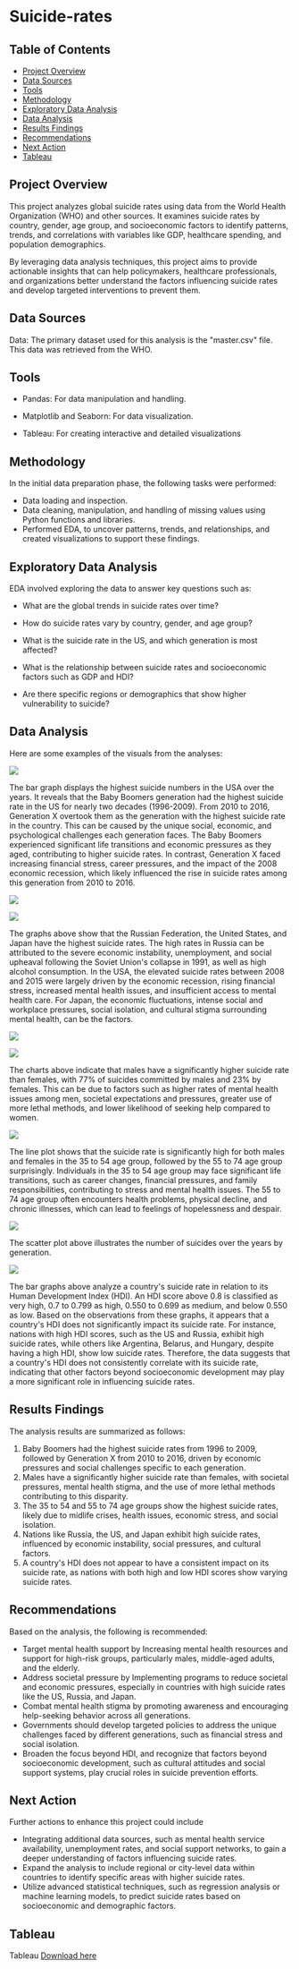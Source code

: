 # Suicide-rates

## Table of Contents 

- [Project Overview](#project-overview)
- [Data Sources ](#data-sources)
- [Tools](#tools)
- [Methodology](#methodology)
- [Exploratory Data Analysis](#exploratory-data-analysis)
- [Data Analysis](#data-analysis) 
- [Results Findings](#results-findings)
- [Recommendations](#recommendations)
- [Next Action](#next-action)
- [Tableau](#tableau)

## Project Overview 

This project analyzes global suicide rates using data from the World Health Organization (WHO) and other sources. It examines suicide rates by country, gender, age group, and socioeconomic factors to identify patterns, trends, and correlations with variables like GDP, healthcare spending, and population demographics. 

By leveraging data analysis techniques, this project aims to provide actionable insights that can help policymakers, healthcare professionals, and organizations better understand the factors influencing suicide rates and develop targeted interventions to prevent them.

## Data Sources

Data: The primary dataset used for this analysis is the "master.csv" file. This data was retrieved from the WHO.

## Tools

- Pandas: For data manipulation and handling.

- Matplotlib and Seaborn: For data visualization.

- Tableau: For creating interactive and detailed visualizations

## Methodology
In the initial data preparation phase, the following tasks were performed:

- Data loading and inspection.
- Data cleaning, manipulation, and handling of missing values using Python functions and libraries.
- Performed EDA, to uncover patterns, trends, and relationships, and created visualizations to support these findings.

## Exploratory Data Analysis
EDA involved exploring the data to answer key questions such as:

- What are the global trends in suicide rates over time?
  
- How do suicide rates vary by country, gender, and age group?

- What is the suicide rate in the US, and which generation is most affected?
  
- What is the relationship between suicide rates and socioeconomic factors such as GDP and HDI?
  
- Are there specific regions or demographics that show higher vulnerability to suicide?

## Data Analysis
Here are some examples of the visuals from the analyses:

![](image/High_sui_number_USA.jpg) 


The bar graph displays the highest suicide numbers in the USA over the years. It reveals that the Baby Boomers generation had the highest suicide rate in the US for nearly two decades (1996-2009). From 2010 to 2016, Generation X overtook them as the generation with the highest suicide rate in the country. This can be caused by the unique social, economic, and psychological challenges each generation faces. The Baby Boomers experienced significant life transitions and economic pressures as they aged, contributing to higher suicide rates. In contrast, Generation X faced increasing financial stress, career pressures, and the impact of the 2008 economic recession, which likely influenced the rise in suicide rates among this generation from 2010 to 2016.



![](image/nat_high_sui_num.jpg)

![](image/sui_number_country.jpg)


The graphs above show that the Russian Federation, the United States, and Japan have the highest suicide rates. The high rates in Russia can be attributed to the severe economic instability, unemployment, and social upheaval following the Soviet Union's collapse in 1991, as well as high alcohol consumption. In the USA, the elevated suicide rates between 2008 and 2015 were largely driven by the economic recession, rising financial stress, increased mental health issues, and insufficient access to mental health care. For Japan, the economic fluctuations, intense social and workplace pressures, social isolation, and cultural stigma surrounding mental health, can be the factors. 


![](image/sui_number_sex.jpg)

![](image/sui_rate_gen.jpg)


The charts above indicate that males have a significantly higher suicide rate than females, with 77% of suicides committed by males and 23% by females. This can be due to factors such as higher rates of mental health issues among men, societal expectations and pressures, greater use of more lethal methods, and lower likelihood of seeking help compared to women. 



![](image/sui_rate_age.jpg) 

The line plot shows that the suicide rate is significantly high for both males and females in the 35 to 54 age group, followed by the 55 to 74 age group surprisingly. Individuals in the 35 to 54 age group may face significant life transitions, such as career changes, financial pressures, and family responsibilities, contributing to stress and mental health issues. The 55 to 74 age group often encounters health problems, physical decline, and chronic illnesses, which can lead to feelings of hopelessness and despair.

![](image/sui_number_gener.jpg)

The scatter plot above illustrates the number of suicides over the years by generation.


![](image/HDI_sui_number_USA.jpg)

The bar graphs above analyze a country's suicide rate in relation to its Human Development Index (HDI). An HDI score above 0.8 is classified as very high, 0.7 to 0.799 as high, 0.550 to 0.699 as medium, and below 0.550 as low. Based on the observations from these graphs, it appears that a country's HDI does not significantly impact its suicide rate. For instance, nations with high HDI scores, such as the US and Russia, exhibit high suicide rates, while others like Argentina, Belarus, and Hungary, despite having a high HDI, show low suicide rates. Therefore, the data suggests that a country's HDI does not consistently correlate with its suicide rate, indicating that other factors beyond socioeconomic development may play a more significant role in influencing suicide rates.

## Results Findings
The analysis results are summarized as follows:

1. Baby Boomers had the highest suicide rates from 1996 to 2009, followed by Generation X from 2010 to 2016, driven by economic pressures and social challenges specific to each generation.
2. Males have a significantly higher suicide rate than females, with societal pressures, mental health stigma, and the use of more lethal methods contributing to this disparity.
3. The 35 to 54 and 55 to 74 age groups show the highest suicide rates, likely due to midlife crises, health issues, economic stress, and social isolation.
4. Nations like Russia, the US, and Japan exhibit high suicide rates, influenced by economic instability, social pressures, and cultural factors.
5. A country's HDI does not appear to have a consistent impact on its suicide rate, as nations with both high and low HDI scores show varying suicide rates.

## Recommendations
Based on the analysis, the following is recommended:

- Target mental health support by Increasing mental health resources and support for high-risk groups, particularly males, middle-aged adults, and the elderly.
- Address societal pressure by Implementing programs to reduce societal and economic pressures, especially in countries with high suicide rates like the US, Russia, and Japan.
- Combat mental health stigma by promoting awareness and encouraging help-seeking behavior across all generations.
- Governments should develop targeted policies to address the unique challenges faced by different generations, such as financial stress and social isolation.
- Broaden the focus beyond HDI, and recognize that factors beyond socioeconomic development, such as cultural attitudes and social support systems, play crucial roles in suicide prevention efforts.

## Next Action
Further actions to enhance this project could include 
- Integrating additional data sources, such as mental health service availability, unemployment rates, and social support networks, to gain a deeper understanding of factors influencing suicide rates.
- Expand the analysis to include regional or city-level data within countries to identify specific areas with higher suicide rates.
- Utilize advanced statistical techniques, such as regression analysis or machine learning models, to predict suicide rates based on socioeconomic and demographic factors.

## Tableau 
Tableau [Download here](https://public.tableau.com/app/profile/thierno.barry8424/viz/GlobalSuicideRate_17247208350630/Dashboard1)
